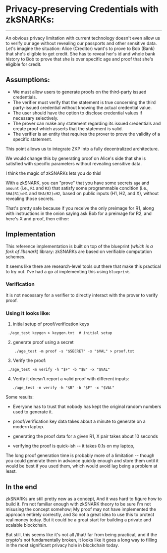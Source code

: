 # Privacy-preserving Credentials with zkSNARKs:

---

An obvious privacy limitation with current technology doesn't even allow us to verify our age without revealing our passports and other sensitive data.
Let's imagine the situation:
Alice (Creditor) want's to prove to Bob (Bank) that she's eligible to get credit. She has to reveal her's id and whole bank history to Bob to prove that she is over specific age and proof that she's eligible for credit.

## Assumptions:

- We must allow users to generate proofs on the third-party issued credentials.
- The verifier must verify that the statement is true concerning the third party-issued credential without knowing the actual credential value.
- The user should have the option to disclose credential values if necessary selectively.
- The prover can make any statement regarding its issued credentials and create proof which asserts that the statement is valid.
- The verifier is an entity that requires the prover to prove the validity of a specific statement.

This point allows us to integrate ZKP into a fully decentralized architecture.

We would change this by generating proof on Alice's side that she is satisfied with specific parameters without revealing sensitive data.

I think the magic of zkSNARKs lets you do this!

With a zkSNARK, you can "prove" that you have some secrets `age` and `amount` (i.e., `R1` and `R2`)
that satisfy some programmable condition (i.e., `SHA(R1)=H1` and `SHA(R2)=H2`, based on public inputs (H1, H2, and X), without revealing
those secrets.

That's pretty safe because if you receive the only preimage for R1, along with instructions in the onion saying ask Bob for
a preimage for R2, and here's X and proof, then either:

## Implementation

This reference implementation is built on top of the blueprint (*which is a fork of libsnark*) library: zkSNARKs are based on verifiable computation schemes.

It seems like there are research-level tools out there that make this practical to try out. I've had a go at implementing this using `blueprint`.



### Verification

It is not necessary for a verifier to directly interact with the prover to verify proof.

 

### Using it looks like:

1. initial setup of proof/verification keys

 ` ./age_test keygen > keygen.txt  # initial setup`

2. generate proof using a secret

`    ./age_test -m proof -s "$SECRET" -x "$VAL" > proof.txt`

3. Verify the proof:

 ` ./age_test -m verify -h "$F" -b "$B" -x "$VAL"`


4. Verify it doesn't report a valid proof with different inputs:

  `   ./age_test -m verify -h "$B" -b "$F" -x "$VAL"`

Some results:

 * Everyone has to trust that nobody has kept the original random
   numbers used to generate it.

 * proof/verification key data takes about a minute to generate on a modern laptop.

 * generating the proof data for a given R1, X pair takes about 10
   seconds

 * verifying the proof is quick-ish -- it takes 0.1s on my laptop,

The long proof generation time is probably more of a limitation -- though you could generate them in advance quickly enough and store them until it would be best if you used them, which would avoid lag being a problem at least.

## In the end

zkSNARKs are still pretty new as a concept, And it was hard to figure how to build it. I'm not familiar enough with zkSNARK theory to be sure I'm not misusing the concept somehow; 
My proof may not have implemented the approach entirely correctly, and  So not a great idea to use this to protect real money today. But it could be a great start for building a private and scalable blockchain.

But still, this seems like it's not all /that/ far from being practical, and if the crypto's not fundamentally broken, it looks like it goes a long way to filling in the most significant privacy hole in blockchain today.

